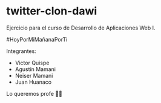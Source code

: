 # twitter-clon-dawi
Ejercicio para el curso de Desarrollo de Aplicaciones Web I.

#HoyPorMiMañanaPorTi

Integrantes:
- Victor Quispe
- Agustín Mamani
- Neiser Mamani
- Juan Huanaco

Lo queremos profe 🍿🫡
